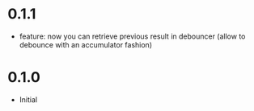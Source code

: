 # 0.1.1
- feature: now you can retrieve previous result in debouncer (allow to debounce with an accumulator fashion) 

# 0.1.0
- Initial

